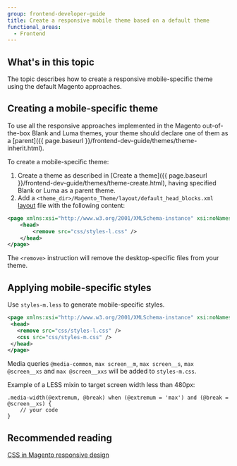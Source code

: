 ```yaml
---
group: frontend-developer-guide
title: Create a responsive mobile theme based on a default theme
functional_areas:
  - Frontend
---
```

## What's in this topic

The topic describes how to create a responsive mobile-specific theme using the default Magento approaches.

## Creating a mobile-specific theme

To use all the responsive approaches implemented in the Magento out-of-the-box Blank and Luma themes, your theme should declare one of them as a [parent]({{ page.baseurl }}/frontend-dev-guide/themes/theme-inherit.html).

To create a mobile-specific theme:

1. Create a theme as described in [Create a theme]({{ page.baseurl }}/frontend-dev-guide/themes/theme-create.html), having specified Blank or Luma as a parent theme.
1. Add a `<theme_dir>/Magento_Theme/layout/default_head_blocks.xml` [layout](https://glossary.magento.com/layout) file with the following content:

```xml
<page xmlns:xsi="http://www.w3.org/2001/XMLSchema-instance" xsi:noNamespaceSchemaLocation="urn:magento:framework:View/Layout/etc/page_configuration.xsd">
    <head>
        <remove src="css/styles-l.css" />
    </head>
</page>
```
The `<remove>` instruction will remove the desktop-specific files from your theme.

## Applying mobile-specific styles

Use `styles-m.less` to generate mobile-specific styles.

 ```xml
<page xmlns:xsi="http://www.w3.org/2001/XMLSchema-instance" xsi:noNamespaceSchemaLocation="urn:magento:framework:View/Layout/etc/page_configuration.xsd">
  <head>
    <remove src="css/styles-l.css" />
    <css src="css/styles-m.css" />
  </head>
</page>
```

Media queries `@media-common`, `max screen__m`, `max screen__s`, `max @screen__xs` and `max @screen__xxs`   will be added to `styles-m.css`.

Example of a LESS mixin to target screen width less than 480px:

```less
.media-width(@extremum, @break) when (@extremum = 'max') and (@break = @screen__xs) {
    // your code
}
```

## Recommended reading

[CSS in Magento responsive design]({{page.baseurl}}/frontend-dev-guide/responsive-web-design/rwd_css.html)
